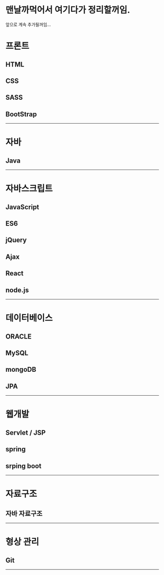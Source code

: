 # 맨날까먹어서 여기다가 정리할꺼임.

앞으로 계속 추가될꺼임...







# 프론트

## HTML

## CSS

## SASS

## BootStrap



------

# 자바

## Java



------



# 자바스크립트

## JavaScript

## ES6

## jQuery

## Ajax

## React

## node.js



------



# 데이터베이스

## ORACLE

## MySQL

## mongoDB

## JPA



------



# 웹개발

## Servlet / JSP

## spring

## srping boot



------

# 자료구조

## 자바 자료구조





------



# 형상 관리

## Git



------

